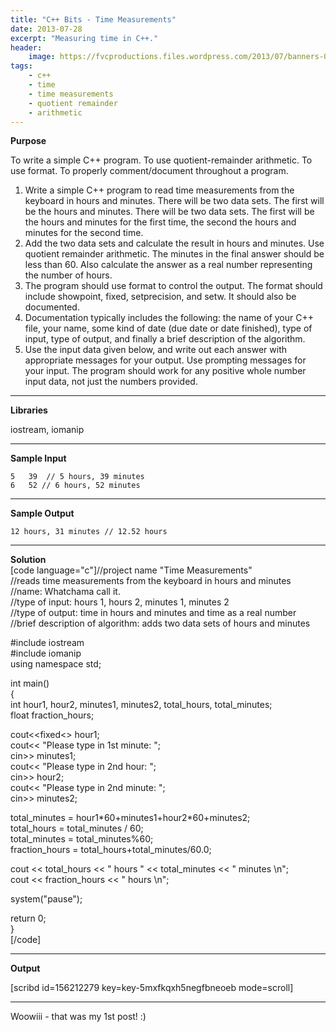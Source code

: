 ```yaml
---
title: "C++ Bits - Time Measurements"
date: 2013-07-28
excerpt: "Measuring time in C++."
header:
    image: https://fvcproductions.files.wordpress.com/2013/07/banners-002.jpg?w=1024&h=436&crop=1
tags:
    - c++
    - time
    - time measurements
    - quotient remainder
    - arithmetic
---
```


**Purpose**

To write a simple C++ program. To use quotient-remainder arithmetic. To
use format. To properly comment/document throughout a program.

1. Write a simple C++ program to read time measurements from the
    keyboard in hours and minutes. There will be two data sets. The
    first will be the hours and minutes. There will be two data sets.
    The first will be the hours and minutes for the first time, the
    second the hours and minutes for the second time.
2. Add the two data sets and calculate the result in hours and minutes.
    Use quotient remainder arithmetic. The minutes in the final answer
    should be less than 60. Also calculate the answer as a real number
    representing the number of hours.
3. The program should use format to control the output. The format
    should include showpoint, fixed, setprecision, and setw. It should
    also be documented.
4.  Documentation typically includes the following: the name of your C++
    file, your name, some kind of date (due date or date finished), type
    of input, type of output, and finally a brief description of the
    algorithm.
5.  Use the input data given below, and write out each answer with
    appropriate messages for your output. Use prompting messages for
    your input. The program should work for any positive whole number
    input data, not just the numbers provided.

------------------------------------------------------------------------

**Libraries**

iostream, iomanip

------------------------------------------------------------------------

**Sample Input**

    5   39  // 5 hours, 39 minutes
    6   52 // 6 hours, 52 minutes

------------------------------------------------------------------------

**Sample Output**

    12 hours, 31 minutes // 12.52 hours

------------------------------------------------------------------------

**Solution**\
\[code language="c"\]//project name "Time Measurements"\
//reads time measurements from the keyboard in hours and minutes\
//name: Whatchama call it.\
//type of input: hours 1, hours 2, minutes 1, minutes 2\
//type of output: time in hours and minutes and time as a real number\
//brief description of algorithm: adds two data sets of hours and
minutes

\#include iostream\
\#include iomanip\
using namespace std;

int main()\
{\
int hour1, hour2, minutes1, minutes2, total\_hours, total\_minutes;\
float fraction\_hours;

cout&lt;&lt;fixed&lt;&gt; hour1;\
cout&lt;&lt; "Please type in 1st minute: ";\
cin&gt;&gt; minutes1;\
cout&lt;&lt; "Please type in 2nd hour: ";\
cin&gt;&gt; hour2;\
cout&lt;&lt; "Please type in 2nd minute: ";\
cin&gt;&gt; minutes2;

total\_minutes = hour1\*60+minutes1+hour2\*60+minutes2;\
total\_hours = total\_minutes / 60;\
total\_minutes = total\_minutes%60;\
fraction\_hours = total\_hours+total\_minutes/60.0;

cout &lt;&lt; total\_hours &lt;&lt; " hours " &lt;&lt; total\_minutes
&lt;&lt; " minutes \\n";\
cout &lt;&lt; fraction\_hours &lt;&lt; " hours \\n";

system("pause");

return 0;\
}\
\[/code\]

------------------------------------------------------------------------

**Output**

\[scribd id=156212279 key=key-5mxfkqxh5negfbneoeb mode=scroll\]

------------------------------------------------------------------------

Woowiii - that was my 1st post! :)
